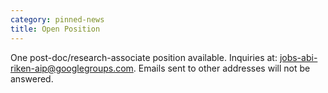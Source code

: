 ```yaml
---
category: pinned-news
title: Open Position
---
```


One post-doc/research-associate position available. Inquiries at: <jobs-abi-riken-aip@googlegroups.com>. Emails sent to other addresses will not be answered.
